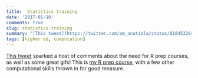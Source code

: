 ```yaml
--- 
title:  Statistics training
date: '2017-01-10'
comments: true
slug: statistics-training
summary: "[This tweet](https://twitter.com/am_anatiala/status/818453264190603264) sparked a host of comments about the need for R prep courses, as well as some great gifs! This is [my R prep course](https://atyre2.github.io/data-management), with a few other computational skills thrown in for good measure. "
tags: [higher ed, computation] 
---
```


[This tweet](https://twitter.com/am_anatiala/status/818453264190603264) sparked a host of comments about the need for R prep courses, as well as some great gifs! This is [my R prep course](https://atyre2.github.io/data-management), with a few other computational skills thrown in for good measure. 

